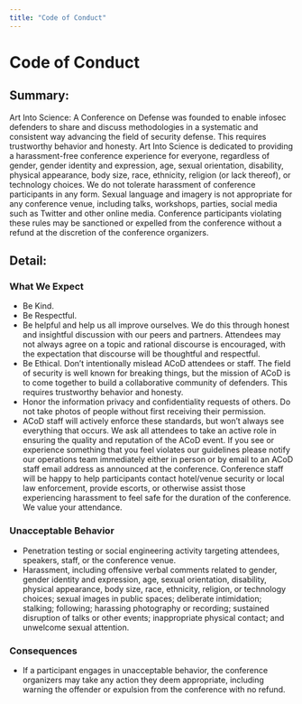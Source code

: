 ```yaml
---
title: "Code of Conduct"
---
```


# Code of Conduct

## Summary:
Art Into Science: A Conference on Defense was founded to enable infosec defenders to share and discuss methodologies in a systematic and consistent way advancing the field of security defense. This requires trustworthy behavior and honesty. Art Into Science is dedicated to providing a harassment-free conference experience for everyone, regardless of gender, gender identity and expression, age, sexual orientation, disability, physical appearance, body size, race, ethnicity, religion (or lack thereof), or technology choices. We do not tolerate harassment of conference participants in any form. Sexual language and imagery is not appropriate for any conference venue, including talks, workshops, parties, social media such as Twitter and other online media.  Conference participants violating these rules may be sanctioned or expelled from the conference without a refund at the discretion of the conference organizers.

## Detail:
### What We Expect
* Be Kind.
* Be Respectful.
* Be helpful and help us all improve ourselves. We do this through honest and insightful discussion with our peers and partners. Attendees may not always agree on a topic and rational discourse is encouraged, with the expectation that discourse will be thoughtful and respectful.
* Be Ethical. Don’t intentionally mislead ACoD attendees or staff. The field of security is well known for breaking things, but the mission of ACoD is to come together to build a collaborative community of defenders. This requires trustworthy behavior and honesty.
* Honor the information privacy and confidentiality requests of others.  Do not take photos of people without first receiving their permission.
* ACoD staff will actively enforce these standards, but won’t always see everything that occurs. We ask all attendees to take an active role in ensuring the quality and reputation of the ACoD event. If you see or experience something that you feel violates our guidelines please notify our operations team immediately either in person or by email to an ACoD staff email address as announced at the conference. Conference staff will be happy to help participants contact hotel/venue security or local law enforcement, provide escorts, or otherwise assist those experiencing harassment to feel safe for the duration of the conference. We value your attendance.

### Unacceptable Behavior
* Penetration testing or social engineering activity targeting attendees, speakers, staff, or the conference venue.
* Harassment, including offensive verbal comments related to gender, gender identity and expression, age, sexual orientation, disability, physical appearance, body size, race, ethnicity, religion, or technology choices; sexual images in public spaces; deliberate intimidation; stalking; following; harassing photography or recording; sustained disruption of talks or other events; inappropriate physical contact; and unwelcome sexual attention.

### Consequences
* If a participant engages in unacceptable behavior, the conference organizers may take any action they deem appropriate, including warning the offender or expulsion from the conference with no refund.